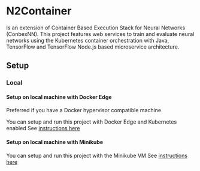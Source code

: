 # N2Container  
Is an extension of Container Based Execution Stack for Neural Networks (ConbexNN). 
This project features web services to train and evaluate neural networks using the Kubernetes container orchestration with Java, TensorFlow and TensorFlow Node.js based microservice architecture. 
<!---
## Demo VM
See the project in Action by running a virtual machine. It comes preconfigured with Kubernetes running all necessary ConbexNN services and a neural network training set for testing.

<!---![VM Screenshot](deploy/vm/img/vm_small.jpg)

<!---You can try out the RESTful API and GUI.

<!---* See [instructions here](/deploy/vm/) --->



## Setup 

### Local

#### Setup on local machine with Docker Edge

Preferred if you have a Docker hypervisor compatible machine

You can setup and run this project with Docker Edge and Kubernetes enabled
See [instructions here](/deploy/local_dockerce/)

#### Setup on local machine with Minikube

You can setup and run this project with the Minikube VM
See [instructions here](/deploy/local_minikube/)

<!---
### Cloud. - has not been set up yet -

#### Setup in Google Cloud

You can setup and run this project in Google Kubernetes Engine.
See [instructions here](/deploy/cloud/google/)

#### Setup in Microsoft Azure

You can setup and run this project in Microsoft Azure Kubernetes Service.
See [instructions here](/deploy/cloud/azure/)

#### Setup in Amazon EKS

You can setup and run this project in Microsoft EKS
This could not be tested, as billing must be enabled and EKS is not included in the AWS student program. Read the [amazon Documentation](https://docs.aws.amazon.com/eks/latest/userguide/getting-started.html) on how to deploy Kubernetes Clusters.
--->

<!---
### VirtualBox Image
Downlaod VirtualBox Image [here](https://test.com) (image size: 18.5 GB)
#### Import Image in VirtualBox
- erklären mit Bilder
#### Start N2Container Application
<!---
#### Open Browser
Enter: http:localhost:8083
<!---
#### Postman
Postman is installed and configured.
<!---
mehr information.





## Usage

To Create a new Neural Network you have to send the vinnsl data to the vinnsl-service container.
You can use Postman to send the requests. https://www.getpostman.com

###
You have to import vinnsl collection into postman. See [vinnsl postman collection](/vinnsl-postman-collection)
1. Import collection ![Postman](img/ImportPostman.png)

   Choose vinnsl collection from [vinnsl-postman-collection folder](vinnsl-postman-collection)

2. You need to send a post reqest to localhost:8080/vinnsl with the description of the neural network. Copy our vinnsl-description into the body section of the request.
![Postman](img/2.png)

3. Now you can see that a new neural network was created
![UI](img/3.png)

4. Copy the id of the neural network and send a put request with the vinnsl definition to: localhost/vinnsl/id/definition
(Please replace id with the id of your neural network as shown in the picture)
![Postman](img/4.png)
  
5. Now you can start the training
![UI](img/5.png)


